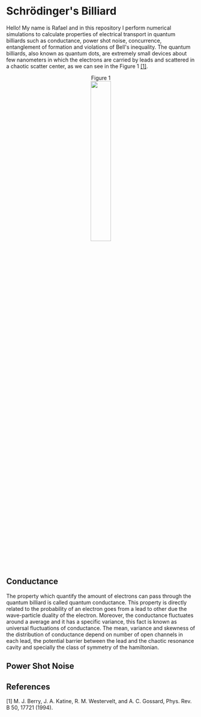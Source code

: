 # Schrödinger's Billiard

Hello! My name is Rafael and in this repository I perform numerical simulations to calculate properties of electrical transport in quantum billiards such as conductance, power shot noise, concurrence, entanglement of formation and violations of Bell's inequality. The quantum billiards, also known as quantum dots, are extremely small devices about few nanometers in which the electrons are carried by leads and scattered in a chaotic scatter center, as we can see in the Figure 1 [[1]](#1).

<p align="center" width="100%">
  Figure 1<br>
    <img width="33%" src="https://www.lorentz.leidenuniv.nl/beenakkr/mesoscopics/topics/chaos/images/billiard.gif">
</p>

## Conductance

The property which quantify the amount of electrons can pass through the quantum billiard is called quantum conductance. This property is directly related to the probability of an electron goes from a lead to other due the wave-particle duality of the electron. Moreover, the conductance fluctuates around a average and it has a specific variance, this fact is known as universal fluctuations of conductance. The mean, variance and skewness of the distribution of conductance depend on number of open channels in each lead, the potential barrier between the lead and the chaotic resonance cavity and specially the class of symmetry of the hamiltonian.

## Power Shot Noise


## References
<a id="1">[1]</a> 
M. J. Berry, J. A. Katine, R. M. Westervelt, and A. C. Gossard, Phys. Rev. B 50, 17721 (1994).
